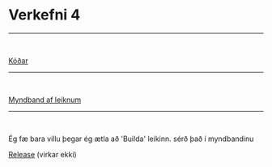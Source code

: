 # Verkefni 4

---

<br>

[Kóðar](https://github.com/Emilb05/leikjaforritun_1/tree/main/Verkefni_4/kodar)

---

<br>

[Myndband af leiknum](https://youtu.be/Z_uHpXflN8A)

---

<br>

Ég fæ bara villu þegar ég ætla að 'Builda' leikinn. sérð það í myndbandinu

[Release]() (virkar ekki)
